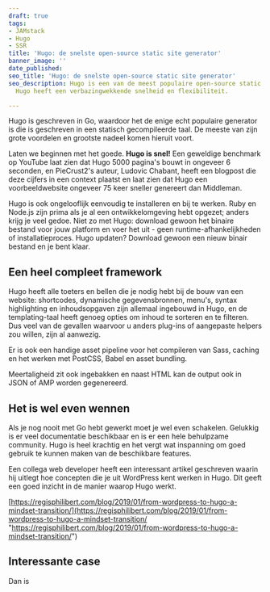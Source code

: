 ```yaml
---
draft: true
tags:
- JAMstack
- Hugo
- SSR
title: 'Hugo: de snelste open-source static site generator'
banner_image: ''
date_published: 
seo_title: 'Hugo: de snelste open-source static site generator'
seo_description: Hugo is een van de meest populaire open-source static site generators.
  Hugo heeft een verbazingwekkende snelheid en flexibiliteit.

---
```

Hugo is geschreven in Go, waardoor het de enige echt populaire generator is die is geschreven in een statisch gecompileerde taal. De meeste van zijn grote voordelen en grootste nadeel komen hieruit voort.

Laten we beginnen met het goede. **Hugo is snel!** Een geweldige benchmark op YouTube laat zien dat Hugo 5000 pagina's bouwt in ongeveer 6 seconden, en PieCrust2's auteur, Ludovic Chabant, heeft een blogpost die deze cijfers in een context plaatst en laat zien dat Hugo een voorbeeldwebsite ongeveer 75 keer sneller genereert dan Middleman.

Hugo is ook ongelooflijk eenvoudig te installeren en bij te werken. Ruby en Node.js zijn prima als je al een ontwikkelomgeving hebt opgezet; anders krijg je veel gedoe. Niet zo met Hugo: download gewoon het binaire bestand voor jouw platform en voer het uit - geen runtime-afhankelijkheden of installatieproces. Hugo updaten? Download gewoon een nieuw binair bestand en je bent klaar.

## Een heel compleet framework

Hugo heeft alle toeters en bellen die je nodig hebt bij de bouw van een website: shortcodes, dynamische gegevensbronnen, menu's, syntax highlighting en inhoudsopgaven zijn allemaal ingebouwd in Hugo, en de templating-taal heeft genoeg opties om inhoud te sorteren en te filteren. Dus veel van de gevallen waarvoor u anders plug-ins of aangepaste helpers zou willen, zijn al aanwezig.

Er is ook een handige asset pipeline voor het compileren van Sass, caching en het werken met PostCSS, Babel en asset bundling.

Meertaligheid zit ook ingebakken en naast HTML kan de output ook in JSON of AMP worden gegenereerd.

## Het is wel even wennen

Als je nog nooit met Go hebt gewerkt moet je wel even schakelen. Gelukkig is er veel documentatie beschikbaar en is er een hele behulpzame community. Hugo is heel krachtig en het vergt wat inspanning  om goed gebruik te kunnen maken van de beschikbare features.

Een collega web developer heeft een interessant artikel geschreven waarin hij uitlegt hoe concepten die je uit WordPress kent werken in Hugo. Dit geeft een goed inzicht in de manier waarop Hugo werkt.

[https://regisphilibert.com/blog/2019/01/from-wordpress-to-hugo-a-mindset-transition/](https://regisphilibert.com/blog/2019/01/from-wordpress-to-hugo-a-mindset-transition/ "https://regisphilibert.com/blog/2019/01/from-wordpress-to-hugo-a-mindset-transition/")

## Interessante case

Dan is 